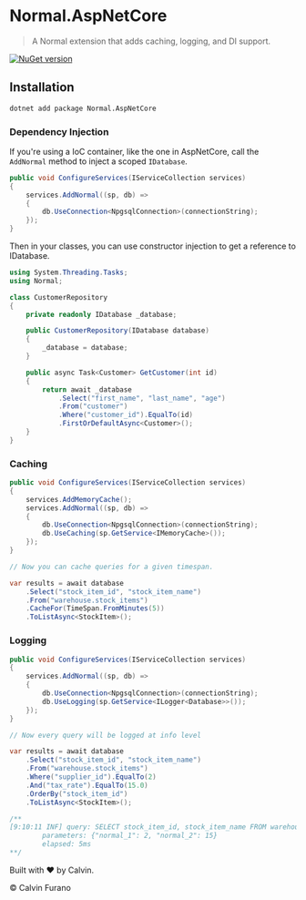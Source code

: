 # Normal.AspNetCore

> A Normal extension that adds caching, logging, and DI support.

[![NuGet version](https://img.shields.io/nuget/vpre/Normal.AspNetCore.svg)](https://www.nuget.org/packages/Normal.AspNetCore)

## Installation

```bash
dotnet add package Normal.AspNetCore
```

### Dependency Injection

If you're using a IoC container, like the one in AspNetCore, call the `AddNormal` method to inject a scoped `IDatabase`.

```csharp
public void ConfigureServices(IServiceCollection services)
{
    services.AddNormal((sp, db) =>
    {
        db.UseConnection<NpgsqlConnection>(connectionString);
    });
}
```

Then in your classes, you can use constructor injection to get a reference to IDatabase.

```csharp
using System.Threading.Tasks;
using Normal;

class CustomerRepository 
{
    private readonly IDatabase _database;

    public CustomerRepository(IDatabase database)
    {
        _database = database;
    }

    public async Task<Customer> GetCustomer(int id)
    {
        return await _database
            .Select("first_name", "last_name", "age")
            .From("customer")
            .Where("customer_id").EqualTo(id)
            .FirstOrDefaultAsync<Customer>();
    }
}
```

### Caching

```csharp
public void ConfigureServices(IServiceCollection services)
{
    services.AddMemoryCache();
    services.AddNormal((sp, db) =>
    {
        db.UseConnection<NpgsqlConnection>(connectionString);
        db.UseCaching(sp.GetService<IMemoryCache>());
    });
}
```

```csharp
// Now you can cache queries for a given timespan.

var results = await database
    .Select("stock_item_id", "stock_item_name")
    .From("warehouse.stock_items")
    .CacheFor(TimeSpan.FromMinutes(5))
    .ToListAsync<StockItem>();
```

### Logging

```csharp
public void ConfigureServices(IServiceCollection services)
{
    services.AddNormal((sp, db) =>
    {
        db.UseConnection<NpgsqlConnection>(connectionString);
        db.UseLogging(sp.GetService<ILogger<Database>>());
    });
}
```

```csharp
// Now every query will be logged at info level

var results = await database
    .Select("stock_item_id", "stock_item_name")
    .From("warehouse.stock_items")
    .Where("supplier_id").EqualTo(2)
    .And("tax_rate").EqualTo(15.0)
    .OrderBy("stock_item_id")
    .ToListAsync<StockItem>();

/**
[9:10:11 INF] query: SELECT stock_item_id, stock_item_name FROM warehouse.stock_items WHERE supplier_id = @normal_1 AND tax_rate = @normal_2 ORDER BY stock_item_id
        parameters: {"normal_1": 2, "normal_2": 15}
        elapsed: 5ms
**/
```

Built with &hearts; by Calvin.

&copy; Calvin Furano
